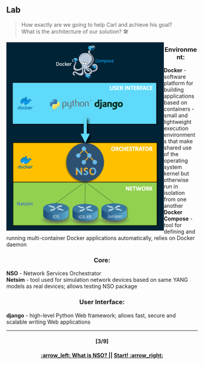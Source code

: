 ## Lab
> How exactly are we going to help Carl and achieve his goal?  
> What is the architecture of our solution? :hammer_and_wrench:

<p align="center">
<img align="left" width=415 src="/readme/lab.png"></img>
<h3 align="center">Environment:</h3>
<b>Docker</b> - software platform for building applications based on containers - small and lightweight execution environments that make shared use of the operating system kernel but otherwise run in isolation from one another
</br>
<b>Docker Compose</b> - tool for defining and running multi-container Docker applications automatically, relies on Docker daemon
<h3 align="center">Core:</h3>
<b>NSO</b> - Network Services Orchestrator
</br>
<b>Netsim</b> - tool used for simulation network devices based on same YANG models as real devices; allows testing NSO package
<h3 align="center">User Interface:</h3>
<b>django</b> - high-level Python Web framework; allows fast, secure and scalable writing Web applications
</p>  

---
<h4 align="center">[3/9]</h4>
<h4 align="center"> <a href="/readme/1.md"> :arrow_left: What is NSO? </a> || <a href="/readme/3.md"> Start! :arrow_right: </a> </h4>
